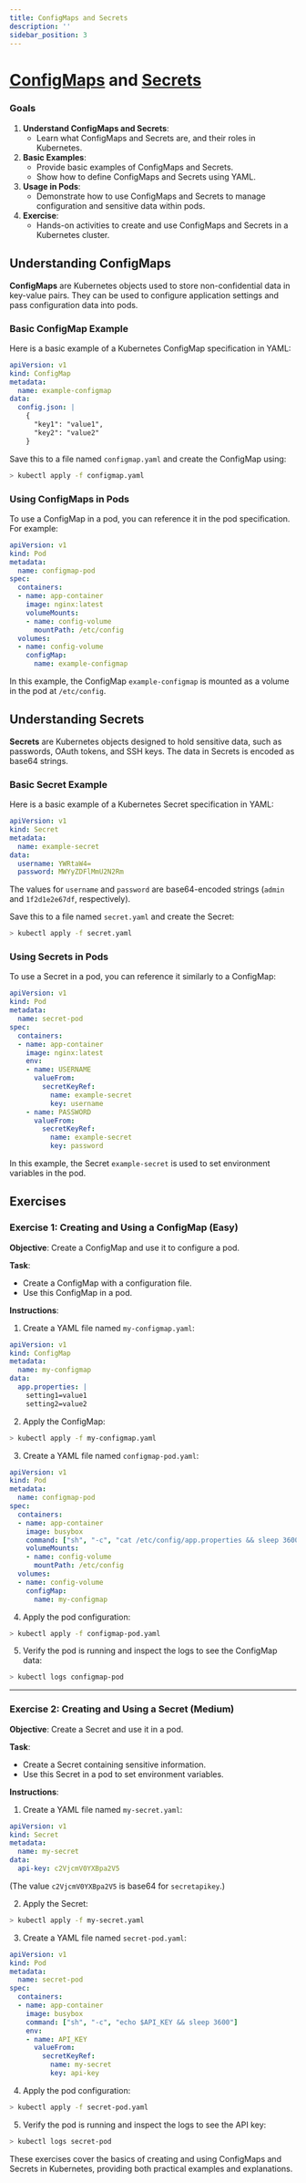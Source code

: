```yaml
---
title: ConfigMaps and Secrets
description: ''
sidebar_position: 3
---
```


# [ConfigMaps](https://kubernetes.io/docs/concepts/configuration/configmap/) and [Secrets](https://kubernetes.io/docs/concepts/configuration/secret/)

### Goals
1. **Understand ConfigMaps and Secrets**:
    - Learn what ConfigMaps and Secrets are, and their roles in Kubernetes.
1. **Basic Examples**:
    - Provide basic examples of ConfigMaps and Secrets.
    - Show how to define ConfigMaps and Secrets using YAML.
1. **Usage in Pods**:
    - Demonstrate how to use ConfigMaps and Secrets to manage configuration and sensitive data within pods.
1. **Exercise**:
    - Hands-on activities to create and use ConfigMaps and Secrets in a Kubernetes cluster.

## Understanding ConfigMaps

**ConfigMaps** are Kubernetes objects used to store non-confidential data in key-value pairs. They can be used to configure application settings and pass configuration data into pods.

### Basic ConfigMap Example

Here is a basic example of a Kubernetes ConfigMap specification in YAML:

```yaml
apiVersion: v1
kind: ConfigMap
metadata:
  name: example-configmap
data:
  config.json: |
    {
      "key1": "value1",
      "key2": "value2"
    }
```

Save this to a file named `configmap.yaml` and create the ConfigMap using:

```bash
> kubectl apply -f configmap.yaml
```

### Using ConfigMaps in Pods

To use a ConfigMap in a pod, you can reference it in the pod specification. For example:

```yaml
apiVersion: v1
kind: Pod
metadata:
  name: configmap-pod
spec:
  containers:
  - name: app-container
    image: nginx:latest
    volumeMounts:
    - name: config-volume
      mountPath: /etc/config
  volumes:
  - name: config-volume
    configMap:
      name: example-configmap
```

In this example, the ConfigMap `example-configmap` is mounted as a volume in the pod at `/etc/config`.

## Understanding Secrets

**Secrets** are Kubernetes objects designed to hold sensitive data, such as passwords, OAuth tokens, and SSH keys. The data in Secrets is encoded as base64 strings.

### Basic Secret Example

Here is a basic example of a Kubernetes Secret specification in YAML:

```yaml
apiVersion: v1
kind: Secret
metadata:
  name: example-secret
data:
  username: YWRtaW4=
  password: MWYyZDFlMmU2N2Rm
```

The values for `username` and `password` are base64-encoded strings (`admin` and `1f2d1e2e67df`, respectively).

Save this to a file named `secret.yaml` and create the Secret:

```bash
> kubectl apply -f secret.yaml
```

### Using Secrets in Pods

To use a Secret in a pod, you can reference it similarly to a ConfigMap:

```yaml
apiVersion: v1
kind: Pod
metadata:
  name: secret-pod
spec:
  containers:
  - name: app-container
    image: nginx:latest
    env:
    - name: USERNAME
      valueFrom:
        secretKeyRef:
          name: example-secret
          key: username
    - name: PASSWORD
      valueFrom:
        secretKeyRef:
          name: example-secret
          key: password
```

In this example, the Secret `example-secret` is used to set environment variables in the pod.

## Exercises

### Exercise 1: Creating and Using a ConfigMap (Easy)

**Objective**: Create a ConfigMap and use it to configure a pod.

**Task**:
- Create a ConfigMap with a configuration file.
- Use this ConfigMap in a pod.

**Instructions**:
1. Create a YAML file named `my-configmap.yaml`:

```yaml
apiVersion: v1
kind: ConfigMap
metadata:
  name: my-configmap
data:
  app.properties: |
    setting1=value1
    setting2=value2
```

2. Apply the ConfigMap:

```bash
> kubectl apply -f my-configmap.yaml
```

3. Create a YAML file named `configmap-pod.yaml`:

```yaml
apiVersion: v1
kind: Pod
metadata:
  name: configmap-pod
spec:
  containers:
  - name: app-container
    image: busybox
    command: ["sh", "-c", "cat /etc/config/app.properties && sleep 3600"]
    volumeMounts:
    - name: config-volume
      mountPath: /etc/config
  volumes:
  - name: config-volume
    configMap:
      name: my-configmap
```

4. Apply the pod configuration:

```bash
> kubectl apply -f configmap-pod.yaml
```

5. Verify the pod is running and inspect the logs to see the ConfigMap data:

```bash
> kubectl logs configmap-pod
```

---

### Exercise 2: Creating and Using a Secret (Medium)

**Objective**: Create a Secret and use it in a pod.

**Task**:
- Create a Secret containing sensitive information.
- Use this Secret in a pod to set environment variables.

**Instructions**:
1. Create a YAML file named `my-secret.yaml`:

```yaml
apiVersion: v1
kind: Secret
metadata:
  name: my-secret
data:
  api-key: c2VjcmV0YXBpa2V5
```

(The value `c2VjcmV0YXBpa2V5` is base64 for `secretapikey`.)

2. Apply the Secret:

```bash
> kubectl apply -f my-secret.yaml
```

3. Create a YAML file named `secret-pod.yaml`:

```yaml
apiVersion: v1
kind: Pod
metadata:
  name: secret-pod
spec:
  containers:
  - name: app-container
    image: busybox
    command: ["sh", "-c", "echo $API_KEY && sleep 3600"]
    env:
    - name: API_KEY
      valueFrom:
        secretKeyRef:
          name: my-secret
          key: api-key
```

4. Apply the pod configuration:

```bash
> kubectl apply -f secret-pod.yaml
```

5. Verify the pod is running and inspect the logs to see the API key:

```bash
> kubectl logs secret-pod
```

These exercises cover the basics of creating and using ConfigMaps and Secrets in Kubernetes, providing both practical examples and explanations.
